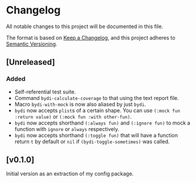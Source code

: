 # Changelog

All notable changes to this project will be documented in this file.

The format is based on [Keep a Changelog](https://keepachangelog.com/en/1.0.0/),
and this project adheres to [Semantic Versioning](https://semver.org/spec/v2.0.0.html).

## [Unreleased]

### Added

- Self-referential test suite.
- Command `bydi-calculate-coverage` to that using the text report file.
- Macro `bydi-with-mock` is now also aliased by just `bydi`.
- `bydi` now accepts `plist`s of a certain shape. You can use `(:mock
  fun :return value)` or `(:mock fun :with other-fun)`.
- `bydi` now accepts shorthand `(:always fun)` and `(:ignore fun)` to
  mock a function with `ignore` or `always` respectively.
- `bydi` now accepts shorthand `(:toggle fun)` that will have a
  function return `t` by default or `nil` if `(bydi-toggle-sometimes)`
  was called.

## [v0.1.0]

Initial version as an extraction of my config package.
